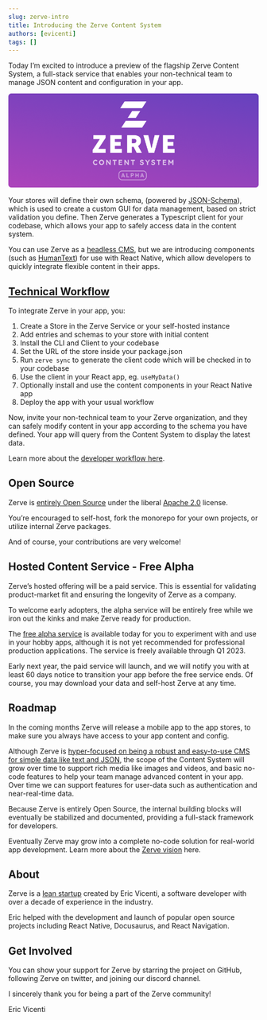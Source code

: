 ```yaml
---
slug: zerve-intro
title: Introducing the Zerve Content System
authors: [evicenti]
tags: []
---
```


Today I’m excited to introduce a preview of the flagship Zerve Content System, a full-stack service that enables your non-technical team to manage JSON content and configuration in your app.

![Zerve Content System Alpha](../static/img/ZGithubBanner.png)

Your stores will define their own schema, (powered by [JSON-Schema](https://json-schema.org/)), which is used to create a custom GUI for data management, based on strict validation you define. Then Zerve generates a Typescript client for your codebase, which allows your app to safely access data in the content system.

You can use Zerve as a [headless CMS](https://docs.zerve.app/docs/intro#the-now-the-headless-content-management-system), but we are introducing components (such as [HumanText](https://docs.zerve.app/docs/zerve/human-text)) for use with React Native, which allow developers to quickly integrate flexible content in their apps.

## [Technical Workflow](https://docs.zerve.app/docs/get-started)

To integrate Zerve in your app, you:

1. Create a Store in the Zerve Service or your self-hosted instance
2. Add entries and schemas to your store with initial content
3. Install the CLI and Client to your codebase
4. Set the URL of the store inside your package.json
5. Run `zerve sync` to generate the client code which will be checked in to your codebase
6. Use the client in your React app, eg. `useMyData()`
7. Optionally install and use the content components in your React Native app
8. Deploy the app with your usual workflow

Now, invite your non-technical team to your Zerve organization, and they can safely modify content in your app according to the schema you have defined. Your app will query from the Content System to display the latest data.

Learn more about the [developer workflow here](https://docs.zerve.app/docs/get-started).

## Open Source

Zerve is [entirely Open Source](docs/about#open-source) under the liberal [Apache 2.0](https://github.com/zerve-app/zerve/blob/main/LICENSE.md) license.

You’re encouraged to self-host, fork the monorepo for your own projects, or utilize internal Zerve packages.

And of course, your contributions are very welcome!

## Hosted Content Service - Free Alpha

Zerve’s hosted offering will be a paid service. This is essential for validating product-market fit and ensuring the longevity of Zerve as a company.

To welcome early adopters, the alpha service will be entirely free while we iron out the kinks and make Zerve ready for production.

The [free alpha service](https://alpha.zerve.dev) is available today for you to experiment with and use in your hobby apps, although it is not yet recommended for professional production applications. The service is freely available through Q1 2023.

Early next year, the paid service will launch, and we will notify you with at least 60 days notice to transition your app before the free service ends. Of course, you may download your data and self-host Zerve at any time.

## Roadmap

In the coming months Zerve will release a mobile app to the app stores, to make sure you always have access to your app content and config.

Although Zerve is [hyper-focused on being a robust and easy-to-use CMS for simple data like text and JSON](/docs/roadmap), the scope of the Content System will grow over time to support rich media like images and videos, and basic no-code features to help your team manage advanced content in your app. Over time we can support features for user-data such as authentication and near-real-time data.

Because Zerve is entirely Open Source, the internal building blocks will eventually be stabilized and documented, providing a full-stack framework for developers.

Eventually Zerve may grow into a complete no-code solution for real-world app development. Learn more about the [Zerve vision](/docs/vision) here.

## About

Zerve is a [lean startup](https://github.com/zerve-app/zerve/blob/main/LICENSE.md) created by Eric Vicenti, a software developer with over a decade of experience in the industry.

Eric helped with the development and launch of popular open source projects including React Native, Docusaurus, and React Navigation.

## Get Involved

You can show your support for Zerve by starring the project on GitHub, following Zerve on twitter, and joining our discord channel.

I sincerely thank you for being a part of the Zerve community!

Eric Vicenti
